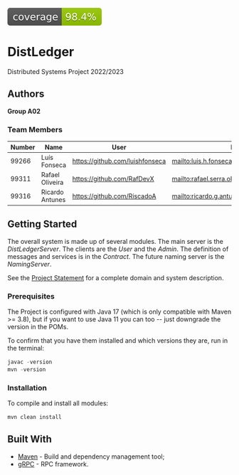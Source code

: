 ![Coverage](.github/badges/jacoco.svg)

# DistLedger

Distributed Systems Project 2022/2023

## Authors

**Group A02**

### Team Members

| Number | Name            | User                              | Email                                             |
|--------|-----------------|-----------------------------------|---------------------------------------------------|
| 99266  | Luís Fonseca    | <https://github.com/luishfonseca> | <mailto:luis.h.fonseca@tecnico.ulisboa.pt>        |
| 99311  | Rafael Oliveira | <https://github.com/RafDevX>      | <mailto:rafael.serra.oliveira@tecnico.ulisboa.pt> |
| 99316  | Ricardo Antunes | <https://github.com/RiscadoA>     | <mailto:ricardo.g.antunes@tecnico.ulisboa.pt>     |

## Getting Started

The overall system is made up of several modules. The main server is the _DistLedgerServer_. The clients are the _User_ 
and the _Admin_. The definition of messages and services is in the _Contract_. The future naming server
is the _NamingServer_.

See the [Project Statement](https://github.com/tecnico-distsys/DistLedger) for a complete domain and system description.

### Prerequisites

The Project is configured with Java 17 (which is only compatible with Maven >= 3.8), but if you want to use Java 11 you
can too -- just downgrade the version in the POMs.

To confirm that you have them installed and which versions they are, run in the terminal:

```s
javac -version
mvn -version
```

### Installation

To compile and install all modules:

```s
mvn clean install
```

## Built With

* [Maven](https://maven.apache.org/) - Build and dependency management tool;
* [gRPC](https://grpc.io/) - RPC framework.
